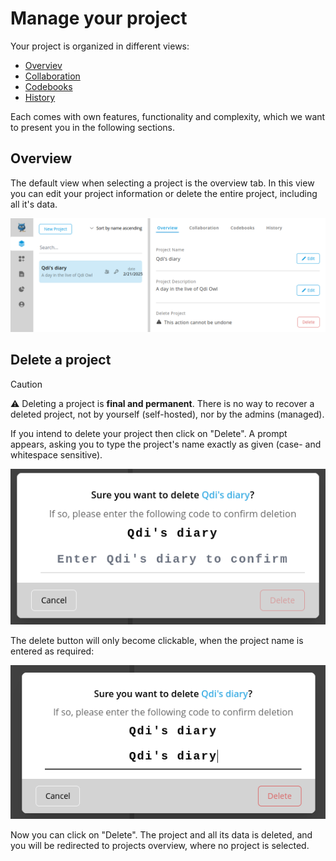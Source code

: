# Manage your project
Your project is organized in different views:
- [Overviev](#overview)
- [Collaboration](./teams.md)
- [Codebooks](./codebooks.md)
- [History](./history.md)

Each comes with own features, functionality and complexity,
which we want to present you in the following sections.

## Overview
The default view when selecting a project is the overview tab.
In this view you can edit your project information or delete the entire project, including all it's data.

![project overview](../public/img/create_project/project_overview.png)


## Delete a project

> [!CAUTION]
> ⚠️ Deleting a project is **final and permanent**. There is no way to recover a deleted project,
> not by yourself (self-hosted), nor by the admins (managed).

If you intend to delete your project then click on "Delete". A prompt appears, asking you to type the project's name
exactly as given (case- and whitespace sensitive).

![delete project prompt](../public/img/create_project/delete_prompt.png)

The delete button will only become clickable, when the project name is entered as required:

![delete project prompt](../public/img/create_project/delete_active.png)

Now you can click on "Delete". The project and all its data is deleted, and you will
be redirected to projects overview, where no project is selected.

